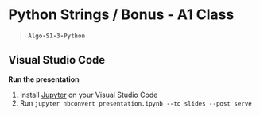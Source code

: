 # Python Strings /  Bonus - A1 Class
> **`Algo-S1-3-Python`**

## Visual Studio Code
**Run the presentation**
1. Install [Jupyter](https://marketplace.visualstudio.com/items?itemName=ms-toolsai.jupyter) on your Visual Studio Code
2. Run `jupyter nbconvert presentation.ipynb --to slides --post serve`